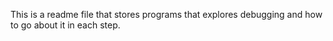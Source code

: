 This is a readme file that stores programs that explores debugging and how to go about it in each step.
